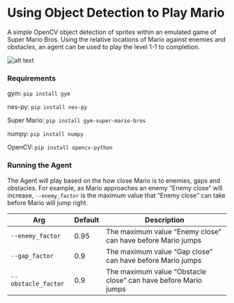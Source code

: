 # Using Object Detection to Play Mario

A simple OpenCV object detection of sprites within an emulated game of Super Mario Bros. Using the relative locations of Mario against enemies and obstacles, an agent can be used to play the level 1-1 to completion.

![alt text](https://github.com/vmorarji/Object-Detection-in-Mario/blob/master/assets/Mario.gif "Level 1-1")


### Requirements


gym: `pip install gym`

nes-py:	`pip install nes-py`

Super Mario: `pip install gym-super-mario-bros`

numpy: `pip install numpy`

OpenCV:  `pip install opencv-python`



### Running the Agent

The Agent will play based on the how close Mario is to enemies, gaps and obstacles. For example, as Mario approaches an enemy “Enemy close” will increase, `--enemy_factor` is the maximum value that “Enemy close” can take before Mario will jump right.

|Arg|Default|Description
|------------------|-------------------------------|-----------------------------|
|`--enemy_factor`| 0.95| The maximum value “Enemy close” can have before Mario jumps|
|`--gap_factor`|0.9| The maximum value “Gap close” can have before Mario jumps |
|`--obstacle_factor`|0.9| The maximum value “Obstacle close” can have before Mario jumps |
